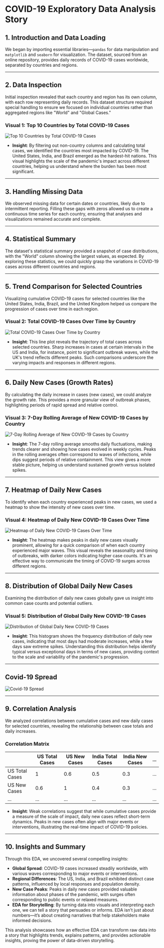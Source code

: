 # COVID-19 Exploratory Data Analysis Story

## 1. Introduction and Data Loading
We began by importing essential libraries—`pandas` for data manipulation and `matplotlib` and `seaborn` for visualization. The dataset, sourced from an online repository, provides daily records of COVID-19 cases worldwide, separated by countries and regions.

---

## 2. Data Inspection
Initial inspection revealed that each country and region has its own column, with each row representing daily records. This dataset structure required special handling to ensure we focused on individual countries rather than aggregated regions like "World" and "Global Cases."

### Visual 1: **Top 10 Countries by Total COVID-19 Cases**
![Top 10 Countries by Total COVID-19 Cases](vs1.png)

- **Insight**: By filtering out non-country columns and calculating total cases, we identified the countries most impacted by COVID-19. The United States, India, and Brazil emerged as the hardest-hit nations. This visual highlights the scale of the pandemic's impact across different countries, helping us understand where the burden has been most significant.

---

## 3. Handling Missing Data
We observed missing data for certain dates or countries, likely due to intermittent reporting. Filling these gaps with zeros allowed us to create a continuous time series for each country, ensuring that analyses and visualizations remained accurate and complete.

---

## 4. Statistical Summary
The dataset's statistical summary provided a snapshot of case distributions, with the "World" column showing the largest values, as expected. By exploring these statistics, we could quickly grasp the variations in COVID-19 cases across different countries and regions.

---

## 5. Trend Comparison for Selected Countries
Visualizing cumulative COVID-19 cases for selected countries like the United States, India, Brazil, and the United Kingdom helped us compare the progression of cases over time in each region.

### Visual 2: **Total COVID-19 Cases Over Time by Country**
![Total COVID-19 Cases Over Time by Country](vs2.png)

- **Insight**: This line plot reveals the trajectory of total cases across selected countries. Sharp increases in cases at certain intervals in the US and India, for instance, point to significant outbreak waves, while the UK's trend reflects different peaks. Such comparisons underscore the varying impacts and responses in different regions.

---

## 6. Daily New Cases (Growth Rates)
By calculating the daily increase in cases (new cases), we could analyze the growth rate. This provides a more granular view of outbreak phases, highlighting periods of rapid spread and relative control.

### Visual 3: **7-Day Rolling Average of New COVID-19 Cases by Country**
![7-Day Rolling Average of New COVID-19 Cases by Country](vs3.png)

- **Insight**: The 7-day rolling average smooths daily fluctuations, making trends clearer and showing how cases evolved in weekly cycles. Peaks in the rolling averages often correspond to waves of infections, while dips suggest periods of relative containment. This view gives a more stable picture, helping us understand sustained growth versus isolated spikes.

---

## 7. Heatmap of Daily New Cases
To identify when each country experienced peaks in new cases, we used a heatmap to show the intensity of new cases over time.

### Visual 4: **Heatmap of Daily New COVID-19 Cases Over Time**
![Heatmap of Daily New COVID-19 Cases Over Time](vs4.png)

- **Insight**: The heatmap makes peaks in daily new cases visually prominent, allowing for a quick comparison of when each country experienced major waves. This visual reveals the seasonality and timing of outbreaks, with darker colors indicating higher case counts. It's an effective way to communicate the timing of COVID-19 surges across different regions.

---

## 8. Distribution of Global Daily New Cases
Examining the distribution of daily new cases globally gave us insight into common case counts and potential outliers.

### Visual 5: **Distribution of Global Daily New COVID-19 Cases**
![Distribution of Global Daily New COVID-19 Cases](vs5.png)

- **Insight**: This histogram shows the frequency distribution of daily new cases, indicating that most days had moderate increases, while a few days saw extreme spikes. Understanding this distribution helps identify typical versus exceptional days in terms of new cases, providing context to the scale and variability of the pandemic's progression.

---

## Covid-19 Spread
![ Covid-19 Spread](vs6.png)

---

## 9. Correlation Analysis
We analyzed correlations between cumulative cases and new daily cases for selected countries, revealing the relationship between case totals and daily increases.

### Correlation Matrix
|                | US Total Cases | US New Cases | India Total Cases | India New Cases | ... |
|----------------|----------------|--------------|-------------------|-----------------|-----|
| US Total Cases | 1              | 0.6          | 0.5               | 0.3             | ... |
| US New Cases   | 0.6            | 1            | 0.4               | 0.3             | ... |
| ...            | ...            | ...          | ...               | ...             | ... |

- **Insight**: Weak correlations suggest that while cumulative cases provide a measure of the scale of impact, daily new cases reflect short-term dynamics. Peaks in new cases often align with major events or interventions, illustrating the real-time impact of COVID-19 policies.

---

## 10. Insights and Summary
Through this EDA, we uncovered several compelling insights:

- **Global Spread**: COVID-19 cases increased steadily worldwide, with various waves corresponding to major events or interventions.
- **Regional Differences**: The US, India, and Brazil exhibited distinct case patterns, influenced by local responses and population density.
- **New Case Peaks**: Peaks in daily new cases provided valuable information about phases of the pandemic, with surges often corresponding to public events or relaxed measures.
- **EDA for Storytelling**: By turning data into visuals and interpreting each one, we can tell a story that persuades or informs. EDA isn’t just about numbers—it’s about creating narratives that help stakeholders make informed decisions.

This analysis showcases how an effective EDA can transform raw data into a story that highlights trends, explains patterns, and provides actionable insights, proving the power of data-driven storytelling.
